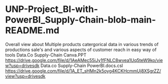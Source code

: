 # UNP-Project_BI-with-PowerBI_Supply-Chain-blob-main-README.md
Overall view about Multiple products
catergorical data in various trends of productions sale's and various aspects of customer reach in easy way of tools
Data.Co Supply-Chain Canva.PPT https://drive.google.com/file/d/1AeAMec55iJy1fFNLC8wvea1Uq5teW9ko/view?usp=drivesdk
Data.co Supply-Chain PowerBI.docs.csl https://drive.google.com/file/d/1A_ET_sHMn2k5oyg4KCKHcmmUj8XSgrZZ/view?usp=drivesdk

